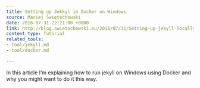 ```yaml
---
title: Setting up Jekkyl in Docker on Windows
source: Maciej Świętochowski
date: 2016-07-31 22:21:00 +0000
link: http://blog.swietochowski.eu/2016/07/31/Setting-up-jekyll-locally-with-docker.html
content_type: Tutorial
related_tools:
- tool/jekyll.md
- tool/docker.md

---
```

In this article I’m explaining how to run jekyll on Windows using Docker and why you might want to do it this way.





